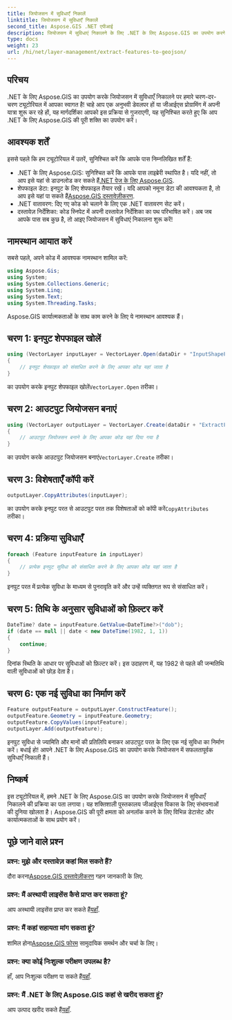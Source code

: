 ```yaml
---
title: जियोजसन में सुविधाएँ निकालें
linktitle: जियोजसन में सुविधाएँ निकालें
second_title: Aspose.GIS .NET एपीआई
description: जियोजसन में सुविधाएं निकालने के लिए .NET के लिए Aspose.GIS का उपयोग करने पर चरण-दर-चरण मार्गदर्शिका देखें। जीआईएस की शक्ति का आसानी से उपयोग करें! #मान लीजिए #जीआईएस
type: docs
weight: 23
url: /hi/net/layer-management/extract-features-to-geojson/
---
```

## परिचय
.NET के लिए Aspose.GIS का उपयोग करके जियोजसन में सुविधाएँ निकालने पर हमारे चरण-दर-चरण ट्यूटोरियल में आपका स्वागत है! चाहे आप एक अनुभवी डेवलपर हों या जीआईएस प्रोग्रामिंग में अपनी यात्रा शुरू कर रहे हों, यह मार्गदर्शिका आपको इस प्रक्रिया से गुजराएगी, यह सुनिश्चित करते हुए कि आप .NET के लिए Aspose.GIS की पूरी शक्ति का उपयोग करें।
## आवश्यक शर्तें
इससे पहले कि हम ट्यूटोरियल में उतरें, सुनिश्चित करें कि आपके पास निम्नलिखित शर्तें हैं:
-  .NET के लिए Aspose.GIS: सुनिश्चित करें कि आपके पास लाइब्रेरी स्थापित है। यदि नहीं, तो आप इसे यहां से डाउनलोड कर सकते हैं[.NET पेज के लिए Aspose.GIS](https://releases.aspose.com/gis/net/).
-  शेपफाइल डेटा: इनपुट के लिए शेपफाइल तैयार रखें। यदि आपको नमूना डेटा की आवश्यकता है, तो आप इसे यहां पा सकते हैं[Aspose.GIS दस्तावेज़ीकरण](https://reference.aspose.com/gis/net/).
- .NET वातावरण: दिए गए कोड को चलाने के लिए एक .NET वातावरण सेट करें।
- दस्तावेज़ निर्देशिका: कोड स्निपेट में अपनी दस्तावेज़ निर्देशिका का पथ परिभाषित करें।
अब जब आपके पास सब कुछ है, तो आइए जियोजसन में सुविधाएं निकालना शुरू करें!
## नामस्थान आयात करें
सबसे पहले, अपने कोड में आवश्यक नामस्थान शामिल करें:
```csharp
using Aspose.Gis;
using System;
using System.Collections.Generic;
using System.Linq;
using System.Text;
using System.Threading.Tasks;
```
Aspose.GIS कार्यात्मकताओं के साथ काम करने के लिए ये नामस्थान आवश्यक हैं।
## चरण 1: इनपुट शेपफाइल खोलें
```csharp
using (VectorLayer inputLayer = VectorLayer.Open(dataDir + "InputShapeFile.shp", Drivers.Shapefile))
{
    // इनपुट शेपफ़ाइल को संसाधित करने के लिए आपका कोड यहां जाता है
}
```
 का उपयोग करके इनपुट शेपफाइल खोलें`VectorLayer.Open` तरीका।
## चरण 2: आउटपुट जियोजसन बनाएं
```csharp
using (VectorLayer outputLayer = VectorLayer.Create(dataDir + "ExtractFeaturesFromShapeFileToGeoJSON_out.json", Drivers.GeoJson))
{
    // आउटपुट जियोजसन बनाने के लिए आपका कोड यहां दिया गया है
}
```
 का उपयोग करके आउटपुट जियोजसन बनाएं`VectorLayer.Create` तरीका।
## चरण 3: विशेषताएँ कॉपी करें
```csharp
outputLayer.CopyAttributes(inputLayer);
```
 का उपयोग करके इनपुट परत से आउटपुट परत तक विशेषताओं को कॉपी करें`CopyAttributes` तरीका।
## चरण 4: प्रक्रिया सुविधाएँ
```csharp
foreach (Feature inputFeature in inputLayer)
{
    // प्रत्येक इनपुट सुविधा को संसाधित करने के लिए आपका कोड यहां जाता है
}
```
इनपुट परत में प्रत्येक सुविधा के माध्यम से पुनरावृति करें और उन्हें व्यक्तिगत रूप से संसाधित करें।
## चरण 5: तिथि के अनुसार सुविधाओं को फ़िल्टर करें
```csharp
DateTime? date = inputFeature.GetValue<DateTime?>("dob");
if (date == null || date < new DateTime(1982, 1, 1))
{
    continue;
}
```
दिनांक स्थिति के आधार पर सुविधाओं को फ़िल्टर करें। इस उदाहरण में, यह 1982 से पहले की जन्मतिथि वाली सुविधाओं को छोड़ देता है।
## चरण 6: एक नई सुविधा का निर्माण करें
```csharp
Feature outputFeature = outputLayer.ConstructFeature();
outputFeature.Geometry = inputFeature.Geometry;
outputFeature.CopyValues(inputFeature);
outputLayer.Add(outputFeature);
```
इनपुट सुविधा से ज्यामिति और मानों की प्रतिलिपि बनाकर आउटपुट परत के लिए एक नई सुविधा का निर्माण करें।
बधाई हो! आपने .NET के लिए Aspose.GIS का उपयोग करके जियोजसन में सफलतापूर्वक सुविधाएँ निकाली हैं।
## निष्कर्ष
इस ट्यूटोरियल में, हमने .NET के लिए Aspose.GIS का उपयोग करके जियोजसन में सुविधाएँ निकालने की प्रक्रिया का पता लगाया। यह शक्तिशाली पुस्तकालय जीआईएस विकास के लिए संभावनाओं की दुनिया खोलता है। Aspose.GIS की पूरी क्षमता को अनलॉक करने के लिए विभिन्न डेटासेट और कार्यात्मकताओं के साथ प्रयोग करें।
## पूछे जाने वाले प्रश्न
### प्रश्न: मुझे और दस्तावेज़ कहां मिल सकते हैं?
 दौरा करना[Aspose.GIS दस्तावेज़ीकरण](https://reference.aspose.com/gis/net/) गहन जानकारी के लिए.
### प्रश्न: मैं अस्थायी लाइसेंस कैसे प्राप्त कर सकता हूं?
 आप अस्थायी लाइसेंस प्राप्त कर सकते हैं[यहाँ](https://purchase.aspose.com/temporary-license/).
### प्रश्न: मैं कहां सहायता मांग सकता हूं?
 शामिल होना[Aspose.GIS फोरम](https://forum.aspose.com/c/gis/33) सामुदायिक समर्थन और चर्चा के लिए।
### प्रश्न: क्या कोई निःशुल्क परीक्षण उपलब्ध है?
 हाँ, आप निःशुल्क परीक्षण पा सकते हैं[यहाँ](https://releases.aspose.com/).
### प्रश्न: मैं .NET के लिए Aspose.GIS कहां से खरीद सकता हूं?
 आप उत्पाद खरीद सकते हैं[यहाँ](https://purchase.aspose.com/buy).